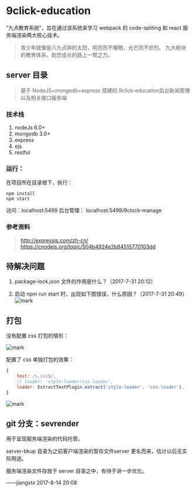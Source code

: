 # 9click-education
“九点教育系统”，旨在通过该系统来学习 webpack 的 code-spliting 和 react 服务端渲染两大核心技术。

> 青少年就像是八九点钟的太阳，明亮而不耀眼，光芒而不炽烈。
> 九大板块的教育体系，助您成长的路上一臂之力。

## server 目录
> 基于 NodeJS+mongodb+express 搭建的 9click-education后台新闻管理以及相关接口服务端

### 技术栈
1. nodeJs 6.0+
2. mongodb 3.0+
3. express
4. ejs
5. restful

### 运行：
在项目所在目录根下，执行：

```shell
npm install
npm start
```

访问：localhost:5499
后台管理： localhost:5499/9clock-manage

### 参考资料
> http://expressjs.com/zh-cn/
https://cnodejs.org/topic/504b4924e2b84515770103dd

## 待解决问题

1. package-lock.json 文件的作用是什么？（2017-7-31 20:12）

2. 启动 npm run start 时，出现如下图错误，什么原因？（2017-7-31 20:49）
![mark](http://ojjslhnls.bkt.clouddn.com/blog/20170731/204804467.png)

## 打包

没有配置 css 打包的情形：

![mark](http://ojjslhnls.bkt.clouddn.com/blog/20170802/183722039.png)

配置了 css 单独打包的效果：
```javascript
{
    test: /\.css$/,
    // loader: 'style-loader!css-loader',
    loader: ExtractTextPlugin.extract('style-loader', 'css-loader'),
}
```
![mark](http://ojjslhnls.bkt.clouddn.com/blog/20170802/185515208.png)

## git 分支：sevrender

用于呈现服务端渲染的代码托管。

server-bkup 目录为之前客户端渲染的暂存文件server 更名而来，估计以后无实际用途。

服务端渲染文件存放于 server 目录之中，有待于进一步优化。

——jiangxtx 2017-8-14 20:08